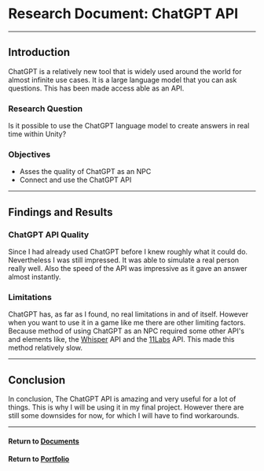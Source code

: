 # Research Document: ChatGPT API

---

## Introduction
ChatGPT is a relatively new tool that is widely used around the world for almost infinite use cases. It is a large language model that you can ask questions. This has been made access able as an API. 

### Research Question
Is it possible to use the ChatGPT language model to create answers in real time within Unity?

### Objectives
- Asses the quality of ChatGPT as an NPC
- Connect and use the ChatGPT API
---

## Findings and Results

### ChatGPT API Quality
Since I had already used ChatGPT before I knew roughly what it could do. Nevertheless I was still impressed. It was able to simulate a real person really well. Also the speed of the API was impressive as it gave an answer almost instantly.

### Limitations
ChatGPT has, as far as I found, no real limitations in and of itself. However when you want to use it in a game like me there are other limiting factors. Because method of using ChatGPT as an NPC required some other API's and elements like, the [Whisper](/Whisper.md) API and the [11Labs](11Labs.md) API. This made this method relatively slow.

---

## Conclusion
In conclusion, The ChatGPT API is amazing and very useful for a lot of things. This is why I will be using it in my final project. However there are still some downsides for now, for which I will have to find workarounds. 

---

#### Return to [Documents](../Documents)
#### Return to [Portfolio](../README.md)

